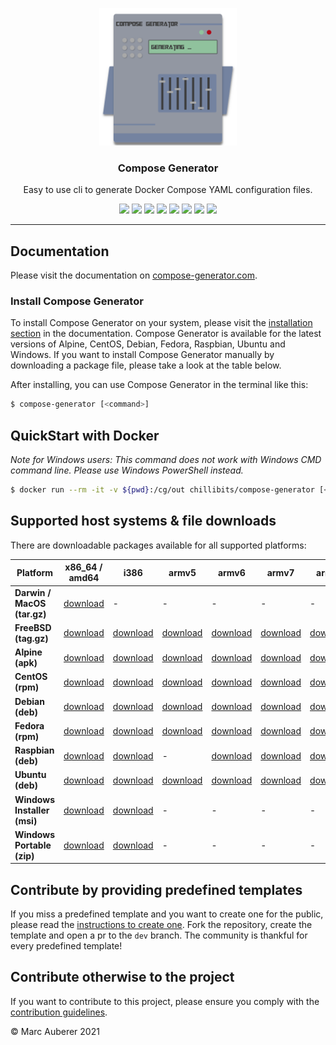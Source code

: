 <p align="center">
  <img alt="Compose Generator Logo" src="./docs/docs/static/avatar.png" height="220" />
  <h3 align="center">Compose Generator</h3>
  <p align="center">Easy to use cli to generate Docker Compose YAML configuration files.</p>
  <p align="center">
    <a target="_blank" href="https://github.com/compose-generator/compose-generator/releases/latest"><img src="https://img.shields.io/github/v/release/compose-generator/compose-generator?include_prereleases"></a>
    <a target="_blank" href="https://hub.docker.com/r/chillibits/compose-generator"><img src="https://img.shields.io/docker/pulls/chillibits/compose-generator"></a>
    <a target="_blank" href="./.github/workflows/ci.yml"><img src="https://github.com/compose-generator/compose-generator/workflows/Go%20CI/badge.svg"></a>
    <a target="_blank" href="./.github/workflows/codeql-analysis.yml"><img src="https://github.com/compose-generator/compose-generator/actions/workflows/codeql-analysis.yml/badge.svg"></a>
    <a target="_blank" href="https://goreportcard.com/report/github.com/compose-generator/compose-generator"><img src="https://goreportcard.com/badge/github.com/compose-generator/compose-generator"></a>
    <a href="https://codecov.io/gh/compose-generator/compose-generator"><img src="https://codecov.io/gh/compose-generator/compose-generator/branch/main/graph/badge.svg?token=r9pWf0GCXg"/></a>
    <a target="_blank" href="https://makeapullrequest.com"><img src="https://img.shields.io/badge/PRs-welcome-brightgreen.svg"></a>
    <a target="_blank" href="./LICENSE.md"><img src="https://img.shields.io/github/license/compose-generator/compose-generator"></a>
  </p>
</p>

---

## Documentation
Please visit the documentation on [compose-generator.com](https://www.compose-generator.com).

### Install Compose Generator
To install Compose Generator on your system, please visit the [installation section](https://www.compose-generator.com/install/linux/) in the documentation. Compose Generator is available for the latest versions of Alpine, CentOS, Debian, Fedora, Raspbian, Ubuntu and Windows. If you want to install Compose Generator manually by downloading a package file, please take a look at the table below.

After installing, you can use Compose Generator in the terminal like this:
```sh
$ compose-generator [<command>]
```

## QuickStart with Docker
*Note for Windows users: This command does not work with Windows CMD command line. Please use Windows PowerShell instead.*

```sh
$ docker run --rm -it -v ${pwd}:/cg/out chillibits/compose-generator [<command>]
```

## Supported host systems & file downloads
There are downloadable packages available for all supported platforms:

| **Platform**                | **x86_64 / amd64**                                                                     | **i386**                                                                             | **armv5**                                                                              | **armv6**                                                                              | **armv7**                                                                              | **arm64**                                                                              |
|-----------------------------|----------------------------------------------------------------------------------------|--------------------------------------------------------------------------------------|----------------------------------------------------------------------------------------|----------------------------------------------------------------------------------------|----------------------------------------------------------------------------------------|----------------------------------------------------------------------------------------|
| **Darwin / MacOS (tar.gz)** | [download](../../releases/download/0.9.0/compose-generator_0.9.0_darwin_amd64.tar.gz)  | -                                                                                    | -                                                                                      | -                                                                                      | -                                                                                      | -                                                                                      |
| **FreeBSD (tag.gz)**        | [download](../../releases/download/0.9.0/compose-generator_0.9.0_freebsd_amd64.tar.gz) | [download](../../releases/download/0.9.0/compose-generator_0.9.0_freebsd_386.tar.gz) | [download](../../releases/download/0.9.0/compose-generator_0.9.0_freebsd_armv5.tar.gz) | [download](../../releases/download/0.9.0/compose-generator_0.9.0_freebsd_armv6.tar.gz) | [download](../../releases/download/0.9.0/compose-generator_0.9.0_freebsd_armv7.tar.gz) | [download](../../releases/download/0.9.0/compose-generator_0.9.0_freebsd_arm64.tar.gz) |
| **Alpine (apk)**            | [download](../../releases/download/0.9.0/compose-generator_0.9.0_linux_amd64.apk)      | [download](../../releases/download/0.9.0/compose-generator_0.9.0_linux_386.apk)      | [download](../../releases/download/0.9.0/compose-generator_0.9.0_linux_armv5.apk)      | [download](../../releases/download/0.9.0/compose-generator_0.9.0_linux_armv6.apk)      | [download](../../releases/download/0.9.0/compose-generator_0.9.0_linux_armv7.apk)      | [download](../../releases/download/0.9.0/compose-generator_0.9.0_linux_arm64.apk)      |
| **CentOS (rpm)**            | [download](../../releases/download/0.9.0/compose-generator_0.9.0_linux_amd64.rpm)      | [download](../../releases/download/0.9.0/compose-generator_0.9.0_linux_386.rpm)      | [download](../../releases/download/0.9.0/compose-generator_0.9.0_linux_armv5.rpm)      | [download](../../releases/download/0.9.0/compose-generator_0.9.0_linux_armv6.rpm)      | [download](../../releases/download/0.9.0/compose-generator_0.9.0_linux_armv7.rpm)      | [download](../../releases/download/0.9.0/compose-generator_0.9.0_linux_arm64.rpm)      |
| **Debian (deb)**            | [download](../../releases/download/0.9.0/compose-generator_0.9.0_linux_amd64.deb)      | [download](../../releases/download/0.9.0/compose-generator_0.9.0_linux_386.deb)      | [download](../../releases/download/0.9.0/compose-generator_0.9.0_linux_armv5.deb)      | [download](../../releases/download/0.9.0/compose-generator_0.9.0_linux_armv6.deb)      | [download](../../releases/download/0.9.0/compose-generator_0.9.0_linux_armv7.deb)      | [download](../../releases/download/0.9.0/compose-generator_0.9.0_linux_arm64.deb)      |
| **Fedora (rpm)**            | [download](../../releases/download/0.9.0/compose-generator_0.9.0_linux_amd64.rpm)      | [download](../../releases/download/0.9.0/compose-generator_0.9.0_linux_386.rpm)      | [download](../../releases/download/0.9.0/compose-generator_0.9.0_linux_armv5.rpm)      | [download](../../releases/download/0.9.0/compose-generator_0.9.0_linux_armv6.rpm)      | [download](../../releases/download/0.9.0/compose-generator_0.9.0_linux_armv7.rpm)      | [download](../../releases/download/0.9.0/compose-generator_0.9.0_linux_arm64.rpm)      |
| **Raspbian (deb)**          | [download](../../releases/download/0.9.0/compose-generator_0.9.0_linux_amd64.deb)      | [download](../../releases/download/0.9.0/compose-generator_0.9.0_linux_386.deb)      | -                                                                                      | [download](../../releases/download/0.9.0/compose-generator_0.9.0_linux_armv6.deb)      | [download](../../releases/download/0.9.0/compose-generator_0.9.0_linux_armv7.deb)      | [download](../../releases/download/0.9.0/compose-generator_0.9.0_linux_arm64.deb)      |
| **Ubuntu (deb)**            | [download](../../releases/download/0.9.0/compose-generator_0.9.0_linux_amd64.deb)      | [download](../../releases/download/0.9.0/compose-generator_0.9.0_linux_386.deb)      | [download](../../releases/download/0.9.0/compose-generator_0.9.0_linux_armv5.deb)      | [download](../../releases/download/0.9.0/compose-generator_0.9.0_linux_armv6.deb)      | [download](../../releases/download/0.9.0/compose-generator_0.9.0_linux_armv7.deb)      | [download](../../releases/download/0.9.0/compose-generator_0.9.0_linux_arm64.deb)      |
| **Windows Installer (msi)** | [download](../../releases/download/0.9.0/compose-generator_0.9.0_x64_setup.msi)        | [download](../../releases/download/0.9.0/compose-generator_0.9.0_x86_setup.msi)      | -                                                                                      | -                                                                                      | -                                                                                      | -                                                                                      |
| **Windows Portable (zip)**  | [download](../../releases/download/0.9.0/compose-generator_0.9.0_windows_amd64.zip)    | [download](../../releases/download/0.9.0/compose-generator_0.9.0_windows_386.zip)    | -                                                                                      | -                                                                                      | -                                                                                      | -                                                                                      |

## Contribute by providing predefined templates
If you miss a predefined template and you want to create one for the public, please read the [instructions to create one](./predefined-services/README.md). Fork the repository, create the template and open a pr to the `dev` branch.
The community is thankful for every predefined template!

## Contribute otherwise to the project
If you want to contribute to this project, please ensure you comply with the [contribution guidelines](CONTRIBUTING.md).

© Marc Auberer 2021
